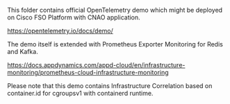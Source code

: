 This folder contains official OpenTelemetry demo which might be deployed on Cisco FSO Platform with CNAO application. 

https://opentelemetry.io/docs/demo/

The demo itself is extended with Prometheus Exporter Monitoring for Redis and Kafka.

https://docs.appdynamics.com/appd-cloud/en/infrastructure-monitoring/prometheus-cloud-infrastructure-monitoring

Please note that this demo contains Infrastructure Correlation based on container.id for cgroupsv1 with containerd runtime. 